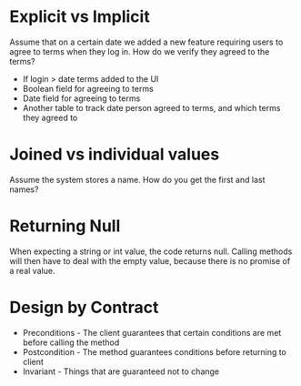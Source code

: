 # Explicit vs Implicit
Assume that on a certain date we added a new feature requiring users to agree to terms when they log in. How do we verify they agreed to the terms?
  * If login > date terms added to the UI
  * Boolean field for agreeing to terms
  * Date field for agreeing to terms
  * Another table to track date person agreed to terms, and which terms they agreed to

# Joined vs individual values
Assume the system stores a name.  How do you get the first and last names? 

# Returning Null 
When expecting a string or int value, the code returns null. Calling methods will 
then have to deal with the empty value, because there is no promise of a real 
value. 

# Design by Contract
* Preconditions - The client guarantees that certain conditions are met before calling the method
* Postcondition - The method guarantees conditions before returning to client
* Invariant - Things that are guaranteed not to change

